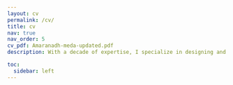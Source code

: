 ```yaml
---
layout: cv
permalink: /cv/
title: cv
nav: true
nav_order: 5
cv_pdf: Amaranadh-meda-updated.pdf
description: With a decade of expertise, I specialize in designing and implementing innovative solutions across various platforms, including web, desktop, and mobile applications. Proficient in developing REST APIs and leveraging cloud services such as AWS, DigitalOcean, and Azure. Passionate about driving technology-forward projects and optimizing system architecture for scalability and performance.

toc:
  sidebar: left
---
```

